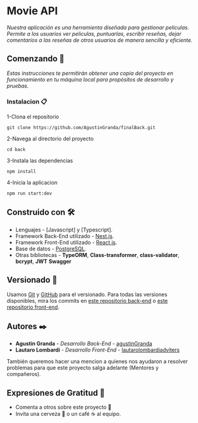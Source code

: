 # Movie API

_Nuestra aplicación es una herramienta diseñada para gestionar peliculas. Permite a los usuarios ver peliculas, puntuarlas, escribir reseñas, dejar comentarios a las reseñas de otros usuarios de manera sencilla y eficiente._

## Comenzando 🚀

_Estas instrucciones te permitirán obtener una copia del proyecto en funcionamiento en tu máquina local para propósitos de desarrollo y pruebas._


### Instalacion 📋

1-Clona el repositorio
```
git clone https://github.com/AgustinGranda/finalBack.git
```

2-Navega al directorio del proyecto
```
cd back
```

3-Instala las dependencias
```
npm install
```

4-Inicia la aplicacion
```
npm run start:dev
```

## Construido con 🛠️

* Lenguajes - [Javascript] y [Typescript].
* Framework Back-End utilizado - [Nest.js](https://docs.nestjs.com/).
* Framework Front-End utilizado - [React.js](https://es.react.dev/).
* Base de datos - [PostgreSQL](https://www.postgresql.org/).
* Otras bibliotecas - **TypeORM**, **Class-transformer**, **class-validator**, **bcrypt**, **JWT** **Swagger**

## Versionado 📌

Usamos [Git](https://git-scm.com/) y [GitHub](https://github.com/) para el versionado. Para todas las versiones disponibles, mira los commits en [este repositorio back-end](https://github.com/AgustinGranda/finalBack/commits/main/) o [este repositorio front-end](https://github.com/lautarolombardiadviters/proyecto-final-frontend/commits/master/).


## Autores ✒️

* **Agustin Granda** - *Desarrollo Back-End* - [agustinGranda](https://github.com/AgustinGranda)
* **Lautaro Lombardi** - *Desarrollo Front-End* - [lautarolombardiadviters](https://github.com/lautarolombardiadviters)

También queremos hacer una mencion a quíenes nos ayudaron a resolver problemas para que este proyecto salga adelante (Mentores y compañeros). 

## Expresiones de Gratitud 🎁

* Comenta a otros sobre este proyecto 📢
* Invita una cerveza 🍺 o un café ☕ al equipo.
